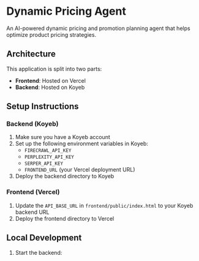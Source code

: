 # Dynamic Pricing Agent

An AI-powered dynamic pricing and promotion planning agent that helps optimize product pricing strategies.

## Architecture

This application is split into two parts:
- **Frontend**: Hosted on Vercel
- **Backend**: Hosted on Koyeb

## Setup Instructions

### Backend (Koyeb)

1. Make sure you have a Koyeb account
2. Set up the following environment variables in Koyeb:
   - `FIRECRAWL_API_KEY`
   - `PERPLEXITY_API_KEY`
   - `SERPER_API_KEY`
   - `FRONTEND_URL` (your Vercel deployment URL)
3. Deploy the backend directory to Koyeb

### Frontend (Vercel)

1. Update the `API_BASE_URL` in `frontend/public/index.html` to your Koyeb backend URL
2. Deploy the frontend directory to Vercel

## Local Development

1. Start the backend: